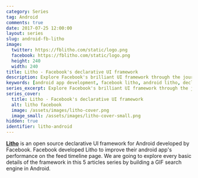 ```yaml
---
category: Series
tag: Android
comments: true
date: 2017-07-25 12:00:00
layout: series
slug: android-fb-litho
image:
  twitter: https://fblitho.com/static/logo.png
  facebook: https://fblitho.com/static/logo.png
  height: 240
  width: 240
title: Litho - Facebook's declarative UI framework
description: Explore Facebook's brilliant UI framework through the journey of making an android app to search GIFs. Build your own app with Litho as we analyze Litho and learn about its Components, State, Navigation, Events and synchronization.
keywords: [android app development, facebook litho, android litho, declarative ui for android, synchronize state and events]
series_excerpt: Explore Facebook's brilliant UI framework through the journey of making an android app to search GIFs. Build your own app with Litho as we analyze Litho and learn about its Components, State, Navigation, Events and synchronization.
series_cover:
  title: Litho - Facebook's declarative UI framework
  alt: litho facebook
  image: /assets/images/litho-cover.png
  image_small: /assets/images/litho-cover-small.png
hidden: true
identifier: litho-android
---
```


**[Litho](http://fblitho.com/)** is an open source declarative UI framework for Android developed by Facebook. Facebook developed Litho to improve their android app's performance on the feed timeline page. We are going to explore every basic details of the framework in this 5 articles series by building a GIF search engine in Android.
